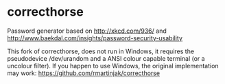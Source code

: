 correcthorse
============

Password generator based on http://xkcd.com/936/ and http://www.baekdal.com/insights/password-security-usability

This fork of correcthorse, does not run in Windows, it requires the pseudodevice /dev/urandom and a ANSI colour capable terminal (or a uncolour filter).
If you happen to use Windows, the original implementation may work: https://github.com/rmartinjak/correcthorse
